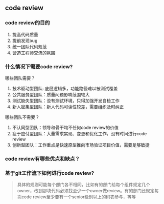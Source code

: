 ## code review

### code review的目的
1. 提高代码质量
2. 提前发现bug
3. 统一团队代码规范
4. 营造工程师交流的氛围

### 什么情况下需要code review?
哪些团队需要？
1. 技术驱动型团队: 底层逻辑多，功能路径难以被测试覆盖
2. 公共服务型团队：质量问题影响范围较大
3. 测试缺失型团队：没有测试环境，只得加强开发自检工作
4. 新人密集型团队：新人代码可读性较差，需要组织及时纠正
   
哪些团队不需要？
1. 不认同型团队：领导和骨干均不任何code review的价值
2. 疲于应付型团队：大量需求实现、变更和优化工作，没有时间进行code review
3. 创新型团队：工作重点是快速原型推向市场验证项目价值，需要足够敏捷

### code review有哪些优点和缺点？

### 基于git工作流下如何进行code review?
> 具体的规则可能每个部门各不相同，比如有的部门给每个组件规定几个owner，改到那块代码必须找至少一个owner做review。有的部门还规定每次code review至少要有一个senior级别以上的码农参与，等等